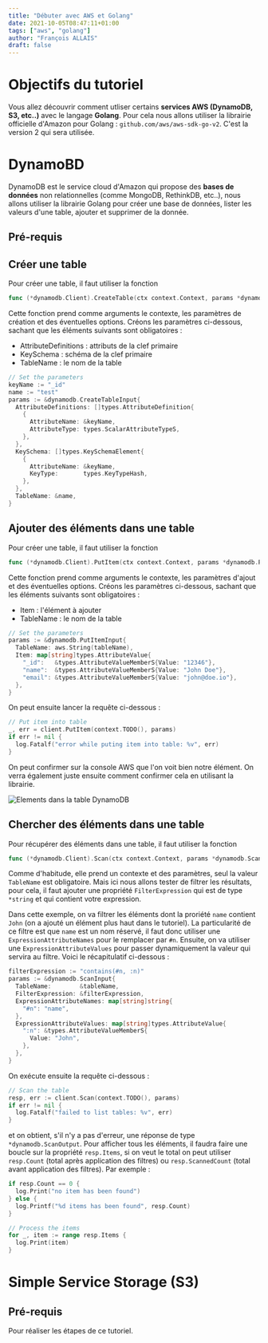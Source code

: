 ```yaml
---
title: "Débuter avec AWS et Golang"
date: 2021-10-05T08:47:11+01:00
tags: ["aws", "golang"]
author: "François ALLAIS"
draft: false
---
```


# Objectifs du tutoriel

Vous allez découvrir comment utliser certains **services AWS (DynamoDB, S3, etc..)** avec le langage **Golang**. Pour cela nous allons utiliser la librairie officielle d'Amazon pour Golang : `github.com/aws/aws-sdk-go-v2`. C'est la version 2 qui sera utilisée.

# DynamoBD

DynamoDB est le service cloud d'Amazon qui propose des **bases de données** non relationnelles (comme MongoDB, RethinkDB, etc..), nous allons utiliser la librairie Golang pour créer une base de données, lister les valeurs d'une table, ajouter et supprimer de la donnée.

## Pré-requis



## Créer une table

Pour créer une table, il faut utiliser la fonction
```go
func (*dynamodb.Client).CreateTable(ctx context.Context, params *dynamodb.CreateTableInput, optFns ...func(*dynamodb.Options)) (*dynamodb.CreateTableOutput, error)
```

Cette fonction prend comme arguments le contexte, les paramètres de création et des éventuelles options. Créons les paramètres ci-dessous, sachant que les éléments suivants sont obligatoires :

- AttributeDefinitions : attributs de la clef primaire
- KeySchema : schéma de la clef primaire
- TableName : le nom de la table

```go
// Set the parameters
keyName := "_id"
name := "test"
params := &dynamodb.CreateTableInput{
  AttributeDefinitions: []types.AttributeDefinition{
    {
      AttributeName: &keyName,
      AttributeType: types.ScalarAttributeTypeS,
    },
  },
  KeySchema: []types.KeySchemaElement{
    {
      AttributeName: &keyName,
      KeyType:       types.KeyTypeHash,
    },
  },
  TableName: &name,
}
```

## Ajouter des éléments dans une table

Pour créer une table, il faut utiliser la fonction
```go
func (*dynamodb.Client).PutItem(ctx context.Context, params *dynamodb.PutItemInput, optFns ...func(*dynamodb.Options)) (*dynamodb.PutItemOutput, error)
```

Cette fonction prend comme arguments le contexte, les paramètres d'ajout et des éventuelles options. Créons les paramètres ci-dessous, sachant que les éléments suivants sont obligatoires :

- Item : l'élément à ajouter
- TableName : le nom de la table

```go
// Set the parameters
params := &dynamodb.PutItemInput{
  TableName: aws.String(tableName),
  Item: map[string]types.AttributeValue{
    "_id":   &types.AttributeValueMemberS{Value: "12346"},
    "name":  &types.AttributeValueMemberS{Value: "John Doe"},
    "email": &types.AttributeValueMemberS{Value: "john@doe.io"},
  },
}
```

On peut ensuite lancer la requête ci-dessous :

```go
// Put item into table
_, err = client.PutItem(context.TODO(), params)
if err != nil {
  log.Fatalf("error while puting item into table: %v", err)
}
```

On peut confirmer sur la console AWS que l'on voit bien notre élément. On verra également juste ensuite comment confirmer cela en utilisant la librairie.

![Elements dans la table DynamoDB](/images/posts/elements-table-dynamodb.png)

## Chercher des éléments dans une table

Pour récupérer des éléments dans une table, il faut utiliser la fonction
```go
func (*dynamodb.Client).Scan(ctx context.Context, params *dynamodb.ScanInput, optFns ...func(*dynamodb.Options)) (*dynamodb.ScanOutput, error)
```

Comme d'habitude, elle prend un contexte et des paramètres, seul la valeur `TableName` est obligatoire. Mais ici nous allons tester de filtrer les résultats, pour cela, il faut ajouter une propriété `FilterExpression` qui est de type `*string` et qui contient votre expression.

Dans cette exemple, on va filtrer les éléments dont la proriété `name` contient `John` (on a ajouté un élément plus haut dans le tutoriel). La particularité de ce filtre est que `name` est un nom réservé, il faut donc utiliser une `ExpressionAttributeNames` pour le remplacer par `#n`. Ensuite, on va utiliser une `ExpressionAttributeValues` pour passer dynamiquement la valeur qui servira au filtre. Voici le récapitulatif ci-dessous :

```go
filterExpression := "contains(#n, :n)"
params := &dynamodb.ScanInput{
  TableName:        &tableName,
  FilterExpression: &filterExpression,
  ExpressionAttributeNames: map[string]string{
    "#n": "name",
  },
  ExpressionAttributeValues: map[string]types.AttributeValue{
    ":n": &types.AttributeValueMemberS{
      Value: "John",
    },
  },
}
```

On exécute ensuite la requête ci-dessous :

```go
// Scan the table
resp, err := client.Scan(context.TODO(), params)
if err != nil {
  log.Fatalf("failed to list tables: %v", err)
}
```

et on obtient, s'il n'y a pas d'erreur, une réponse de type `*dynamodb.ScanOutput`. Pour afficher tous les éléments, il faudra faire une boucle sur la propriété `resp.Items`, si on veut le total on peut utiliser `resp.Count` (total après application des filtres) ou `resp.ScannedCount` (total avant application des filtres). Par exemple :

```go
if resp.Count == 0 {
  log.Print("no item has been found")
} else {
  log.Printf("%d items has been found", resp.Count)
}

// Process the items
for _, item := range resp.Items {
  log.Print(item)
}
```

# Simple Service Storage (S3)

## Pré-requis

Pour réaliser les étapes de ce tutoriel.